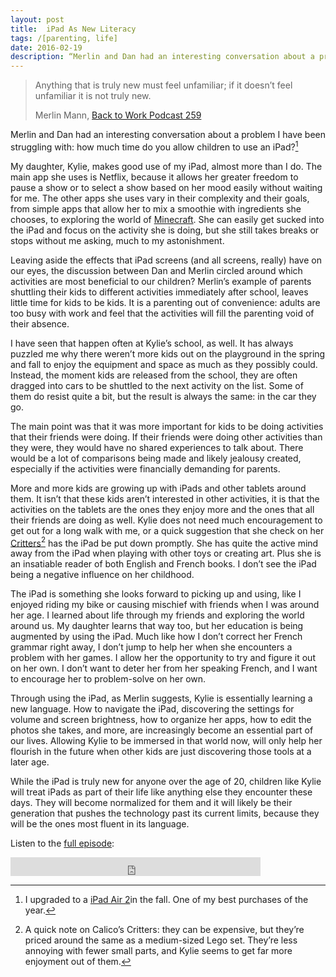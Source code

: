```yaml
---
layout: post
title:  iPad As New Literacy
tags: /[parenting, life]
date: 2016-02-19
description: “Merlin and Dan had an interesting conversation about a problem I have been struggling with: how much time do you allow children to use an iPad?”
--- 
```

> Anything that is truly new must feel unfamiliar; if it doesn’t feel unfamiliar it is not truly new. 
>  
> Merlin Mann, [Back to Work Podcast 259](http://5by5.tv/b2w/259 "Back to Work Podcast 259")

Merlin and Dan had an interesting conversation about a problem I have been struggling with: how much time do you allow children to use an iPad?[^1]

My daughter, Kylie, makes good use of my iPad, almost more than I do. The main app she uses is Netflix, because it allows her greater freedom to pause a show or to select a show based on her mood easily without waiting for me. The other apps she uses vary in their complexity and their goals, from simple apps that allow her to mix a smoothie with ingredients she chooses, to exploring the world of [Minecraft](https://geo.itunes.apple.com/us/app/minecraft-pocket-edition/id479516143?mt=8&at=10l4Qt "Minecraft"). She can easily get sucked into the iPad and focus on the activity she is doing, but she still takes breaks or stops without me asking, much to my astonishment. 

Leaving aside the effects that iPad screens (and all screens, really) have on our eyes, the discussion between Dan and Merlin circled around which activities are most beneficial to our children? Merlin’s example of parents shuttling their kids to different activities immediately after school, leaves little time for kids to be kids. It is a parenting out of convenience: adults are too busy with work and feel that the activities will fill the parenting void of their absence. 

I have seen that happen often at Kylie’s school, as well. It has always puzzled me why there weren’t more kids out on the playground in the spring and fall to enjoy the equipment and space as much as they possibly could. Instead, the moment kids are released from the school, they are often dragged into cars to be shuttled to the next activity on the list. Some of them do resist quite a bit, but the result is always the same: in the car they go. 

The main point was that it was more important for kids to be doing activities that their friends were doing. If their friends were doing other activities than they were, they would have no shared experiences to talk about. There would be a lot of comparisons being made and likely jealousy created, especially if the activities were financially demanding for parents. 

More and more kids are growing up with iPads and other tablets around them. It isn’t that these kids aren’t interested in other activities, it is that the activities on the tablets are the ones they enjoy more and the ones that all their friends are doing as well. Kylie does not need much encouragement to get out for a long walk with me, or a quick suggestion that she check on her [Critters](http://www.amazon.com/s/ref=as_li_ss_tl?_encoding=UTF8&camp=1789&creative=390957&field-keywords=calico%20critters&linkCode=ur2&sprefix=critters%2Caps%2C208&tag=four0b-20&url=search-alias%3Dtoys-and-games&linkId=SUZX37MOWLL3GJC3 "Calico Critters")[^2] has the iPad be put down promptly. She has quite the active mind away from the iPad when playing with other toys or creating art. Plus she is an insatiable reader of both English and French books. I don’t see the iPad being a negative influence on her childhood.

The iPad is something she looks forward to picking up and using, like I enjoyed riding my bike or causing mischief with friends when I was around her age. I learned about life through my friends and exploring the world around us. My daughter learns that way too, but her education is being augmented by using the iPad. Much like how I don’t correct her French grammar right away, I don’t jump to help her when she encounters a problem with her games. I allow her the opportunity to try and figure it out on her own. I don’t want to deter her from her speaking French, and I want to encourage her to problem-solve on her own. 

Through using the iPad, as Merlin suggests, Kylie is essentially learning a new language. How to navigate the iPad, discovering the settings for volume and screen brightness, how to organize her apps, how to edit the photos she takes, and more, are increasingly become an essential part of our lives. Allowing Kylie to be immersed in that world now, will only help her flourish in the future when other kids are just discovering those tools at a later age. 

While the iPad is truly new for anyone over the age of 20, children like Kylie will treat iPads as part of their life like anything else they encounter these days. They will become normalized for them and it will likely be their generation that pushes the technology past its current limits, because they will be the ones most fluent in its language. 

Listen to the [full episode](http://5by5.tv/b2w/259 "Back to Work Podcast 259"):

<iframe width="400" height="30" src="http://5by5.tv/audio_embed/?s=b2w%2F2016%2Fb2w-259.mp3" frameborder="0" scrolling="no" allowfullscreen></iframe>

[^1]:	I upgraded to a [iPad Air 2](ttp://www.amazon.com/gp/product/B00OTWNSMM/ref=as_li_tl?ie=UTF8&camp=1789&creative=390957&creativeASIN=B00OTWNSMM&linkCode=as2&tag=four0b-20&linkId=WGQX2KCNFSZXPLCS "iPad Air 2")in the fall. One of my best purchases of the year. 

[^2]:	A quick note on Calico’s Critters: they can be expensive, but they’re priced around the same as a medium-sized Lego set. They’re less annoying with fewer small parts, and Kylie seems to get far more enjoyment out of them. 